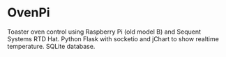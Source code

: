 # OvenPi
Toaster oven control using Raspberry Pi (old model B) and Sequent Systems RTD Hat.
Python Flask with socketio and jChart to show realtime temperature.
SQLite database.
